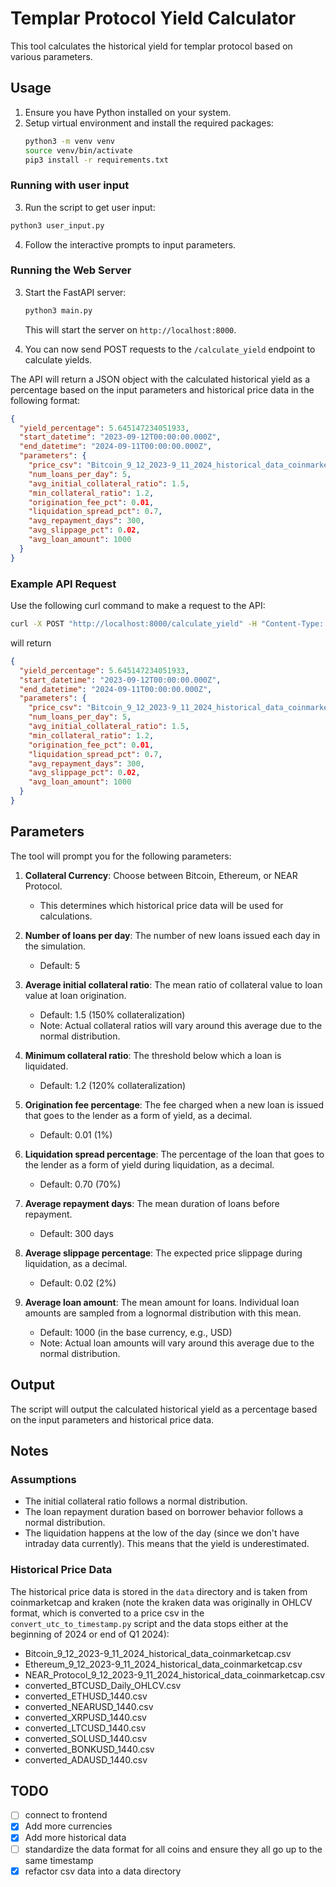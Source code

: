 # Templar Protocol Yield Calculator

This tool calculates the historical yield for templar protocol based on various parameters.

## Usage

1. Ensure you have Python installed on your system.
2. Setup virtual environment and install the required packages:
    ```bash
    python3 -m venv venv
    source venv/bin/activate
    pip3 install -r requirements.txt
    ```

### Running with user input
3. Run the script to get user input:
```bash
python3 user_input.py
```
4. Follow the interactive prompts to input parameters.

### Running the Web Server

3. Start the FastAPI server:
    ```bash
    python3 main.py
    ```
   This will start the server on `http://localhost:8000`.

4. You can now send POST requests to the `/calculate_yield` endpoint to calculate yields.

The API will return a JSON object with the calculated historical yield as a percentage based on the input parameters and historical price data in the following format:
```json
{
  "yield_percentage": 5.645147234051933,
  "start_datetime": "2023-09-12T00:00:00.000Z",
  "end_datetime": "2024-09-11T00:00:00.000Z",
  "parameters": {
    "price_csv": "Bitcoin_9_12_2023-9_11_2024_historical_data_coinmarketcap.csv",
    "num_loans_per_day": 5,
    "avg_initial_collateral_ratio": 1.5,
    "min_collateral_ratio": 1.2,
    "origination_fee_pct": 0.01,
    "liquidation_spread_pct": 0.7,
    "avg_repayment_days": 300,
    "avg_slippage_pct": 0.02,
    "avg_loan_amount": 1000
  }
}
```


### Example API Request

Use the following curl command to make a request to the API:
```bash
curl -X POST "http://localhost:8000/calculate_yield" -H "Content-Type: application/json" -d '{"price_csv": "BTC_1y_cmc", "num_loans_per_day": 5, "avg_initial_collateral_ratio": 1.5, "min_collateral_ratio": 1.2, "origination_fee_pct": 0.01, "liquidation_spread_pct": 0.70, "avg_repayment_days": 300, "avg_slippage_pct": 0.02, "avg_loan_amount": 1000}'
```
will return
```json
{
  "yield_percentage": 5.645147234051933,
  "start_datetime": "2023-09-12T00:00:00.000Z",
  "end_datetime": "2024-09-11T00:00:00.000Z",
  "parameters": {
    "price_csv": "Bitcoin_9_12_2023-9_11_2024_historical_data_coinmarketcap.csv",
    "num_loans_per_day": 5,
    "avg_initial_collateral_ratio": 1.5,
    "min_collateral_ratio": 1.2,
    "origination_fee_pct": 0.01,
    "liquidation_spread_pct": 0.7,
    "avg_repayment_days": 300,
    "avg_slippage_pct": 0.02,
    "avg_loan_amount": 1000
  }
}
```


## Parameters

The tool will prompt you for the following parameters:

1. **Collateral Currency**: Choose between Bitcoin, Ethereum, or NEAR Protocol.
   - This determines which historical price data will be used for calculations.

2. **Number of loans per day**: The number of new loans issued each day in the simulation.
   - Default: 5

3. **Average initial collateral ratio**: The mean ratio of collateral value to loan value at loan origination.
   - Default: 1.5 (150% collateralization)
   - Note: Actual collateral ratios will vary around this average due to the normal distribution.

4. **Minimum collateral ratio**: The threshold below which a loan is liquidated.
   - Default: 1.2 (120% collateralization)

5. **Origination fee percentage**: The fee charged when a new loan is issued that goes to the lender as a form of yield, as a decimal.
   - Default: 0.01 (1%)

6. **Liquidation spread percentage**: The percentage of the loan that goes to the lender as a form of yield during liquidation, as a decimal.
   - Default: 0.70 (70%)

7. **Average repayment days**: The mean duration of loans before repayment.
   - Default: 300 days

8. **Average slippage percentage**: The expected price slippage during liquidation, as a decimal.
   - Default: 0.02 (2%)

9. **Average loan amount**: The mean amount for loans. Individual loan amounts are sampled from a lognormal distribution with this mean.
   - Default: 1000 (in the base currency, e.g., USD)
   - Note: Actual loan amounts will vary around this average due to the normal distribution.

## Output

The script will output the calculated historical yield as a percentage based on the input parameters and historical price data.

## Notes
### Assumptions
- The initial collateral ratio follows a normal distribution.
- The loan repayment duration based on borrower behavior follows a normal distribution.
- The liquidation happens at the low of the day (since we don't have intraday data currently). This means that the yield is underestimated.

### Historical Price Data
The historical price data is stored in the `data` directory and is taken from coinmarketcap and kraken (note the kraken data was originally in OHLCV format, which is converted to a price csv in the `convert_utc_to_timestamp.py` script and the data stops either at the beginning of 2024 or end of Q1 2024):
- Bitcoin_9_12_2023-9_11_2024_historical_data_coinmarketcap.csv
- Ethereum_9_12_2023-9_11_2024_historical_data_coinmarketcap.csv
- NEAR_Protocol_9_12_2023-9_11_2024_historical_data_coinmarketcap.csv
- converted_BTCUSD_Daily_OHLCV.csv
- converted_ETHUSD_1440.csv
- converted_NEARUSD_1440.csv
- converted_XRPUSD_1440.csv
- converted_LTCUSD_1440.csv
- converted_SOLUSD_1440.csv
- converted_BONKUSD_1440.csv
- converted_ADAUSD_1440.csv


## TODO
- [ ] connect to frontend
- [x] Add more currencies
- [x] Add more historical data
- [ ] standardize the data format for all coins and ensure they all go up to the same timestamp
- [x] refactor csv data into a data directory
